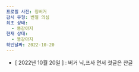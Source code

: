 ```yaml
---
프로필 사진: 징버거
감시 유형: 변절 의심
최초 상태:
  - 똥강아지
현재 상태:
  - 똥강아지
확인날짜: 2022-10-20
---
```

- [ 2022년 10월 20일 ] : 버거 닉,프사 면서 첫글은 챤글